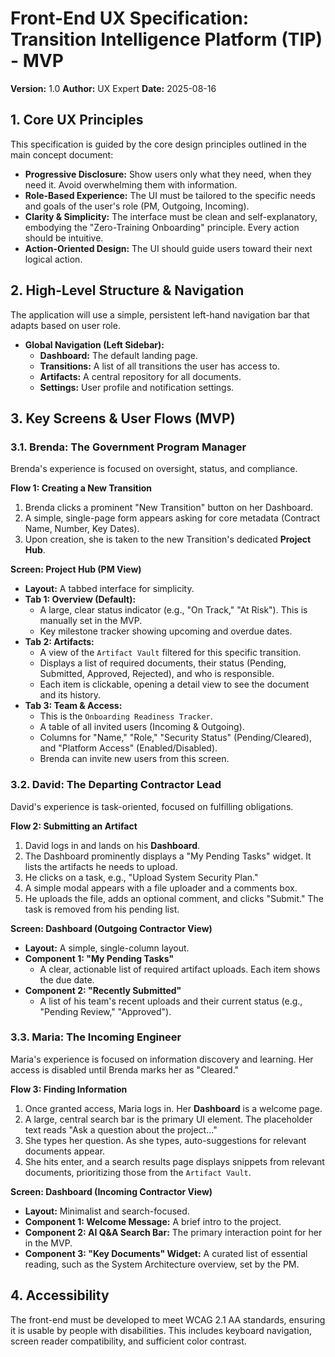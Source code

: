 # **Front-End UX Specification: Transition Intelligence Platform (TIP) - MVP**

**Version:** 1.0
**Author:** UX Expert
**Date:** 2025-08-16

## 1. Core UX Principles
This specification is guided by the core design principles outlined in the main concept document:
- **Progressive Disclosure:** Show users only what they need, when they need it. Avoid overwhelming them with information.
- **Role-Based Experience:** The UI must be tailored to the specific needs and goals of the user's role (PM, Outgoing, Incoming).
- **Clarity & Simplicity:** The interface must be clean and self-explanatory, embodying the "Zero-Training Onboarding" principle. Every action should be intuitive.
- **Action-Oriented Design:** The UI should guide users toward their next logical action.

## 2. High-Level Structure & Navigation
The application will use a simple, persistent left-hand navigation bar that adapts based on user role.

- **Global Navigation (Left Sidebar):**
    - **Dashboard:** The default landing page.
    - **Transitions:** A list of all transitions the user has access to.
    - **Artifacts:** A central repository for all documents.
    - **Settings:** User profile and notification settings.

## 3. Key Screens & User Flows (MVP)

### 3.1. Brenda: The Government Program Manager

Brenda's experience is focused on oversight, status, and compliance.

**Flow 1: Creating a New Transition**
1.  Brenda clicks a prominent "New Transition" button on her Dashboard.
2.  A simple, single-page form appears asking for core metadata (Contract Name, Number, Key Dates).
3.  Upon creation, she is taken to the new Transition's dedicated **Project Hub**.

**Screen: Project Hub (PM View)**
- **Layout:** A tabbed interface for simplicity.
- **Tab 1: Overview (Default):**
    - A large, clear status indicator (e.g., "On Track," "At Risk"). This is manually set in the MVP.
    - Key milestone tracker showing upcoming and overdue dates.
- **Tab 2: Artifacts:**
    - A view of the `Artifact Vault` filtered for this specific transition.
    - Displays a list of required documents, their status (Pending, Submitted, Approved, Rejected), and who is responsible.
    - Each item is clickable, opening a detail view to see the document and its history.
- **Tab 3: Team & Access:**
    - This is the `Onboarding Readiness Tracker`.
    - A table of all invited users (Incoming & Outgoing).
    - Columns for "Name," "Role," "Security Status" (Pending/Cleared), and "Platform Access" (Enabled/Disabled).
    - Brenda can invite new users from this screen.

### 3.2. David: The Departing Contractor Lead

David's experience is task-oriented, focused on fulfilling obligations.

**Flow 2: Submitting an Artifact**
1.  David logs in and lands on his **Dashboard**.
2.  The Dashboard prominently displays a "My Pending Tasks" widget. It lists the artifacts he needs to upload.
3.  He clicks on a task, e.g., "Upload System Security Plan."
4.  A simple modal appears with a file uploader and a comments box.
5.  He uploads the file, adds an optional comment, and clicks "Submit." The task is removed from his pending list.

**Screen: Dashboard (Outgoing Contractor View)**
- **Layout:** A simple, single-column layout.
- **Component 1: "My Pending Tasks"**
    - A clear, actionable list of required artifact uploads. Each item shows the due date.
- **Component 2: "Recently Submitted"**
    - A list of his team's recent uploads and their current status (e.g., "Pending Review," "Approved").

### 3.3. Maria: The Incoming Engineer

Maria's experience is focused on information discovery and learning. Her access is disabled until Brenda marks her as "Cleared."

**Flow 3: Finding Information**
1.  Once granted access, Maria logs in. Her **Dashboard** is a welcome page.
2.  A large, central search bar is the primary UI element. The placeholder text reads "Ask a question about the project..."
3.  She types her question. As she types, auto-suggestions for relevant documents appear.
4.  She hits enter, and a search results page displays snippets from relevant documents, prioritizing those from the `Artifact Vault`.

**Screen: Dashboard (Incoming Contractor View)**
- **Layout:** Minimalist and search-focused.
- **Component 1: Welcome Message:** A brief intro to the project.
- **Component 2: AI Q&A Search Bar:** The primary interaction point for her in the MVP.
- **Component 3: "Key Documents" Widget:** A curated list of essential reading, such as the System Architecture overview, set by the PM.

## 4. Accessibility
The front-end must be developed to meet WCAG 2.1 AA standards, ensuring it is usable by people with disabilities. This includes keyboard navigation, screen reader compatibility, and sufficient color contrast.
